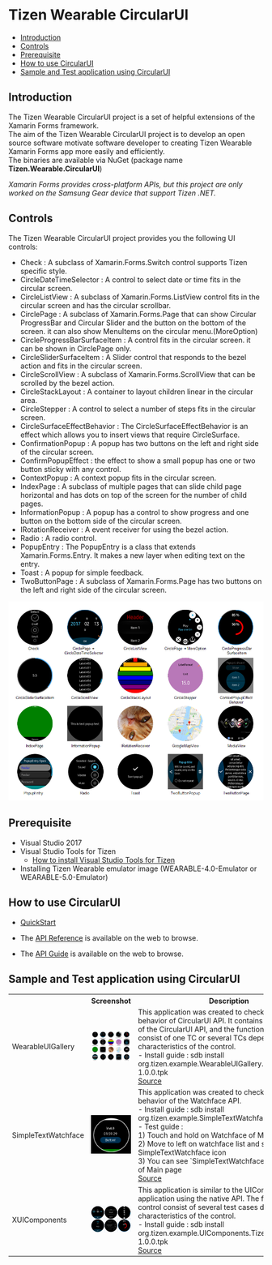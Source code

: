 # Tizen Wearable CircularUI

- [Introduction](#introduction)
- [Controls](#controls)
- [Prerequisite](#prerequisite)
- [How to use CircularUI](#how-to-use-circularui)
- [Sample and Test application using CircularUI](#sample-and-test-application-using-circularui)

## Introduction
The Tizen Wearable CircularUI project is a set of helpful extensions of the Xamarin Forms framework.<br>
The aim of the Tizen Wearable CircularUI project is to develop an open source software motivate software developer to creating Tizen Wearable Xamarin Forms app more easily and efficiently.<br> 
The binaries are available via NuGet (package name **Tizen.Wearable.CircularUI**)<br>

_Xamarin Forms provides cross-platform APIs, but this project are only worked on the Samsung Gear device that support Tizen .NET._ 


## Controls
The Tizen Wearable CircularUI project provides you the following UI controls:

- Check : A subclass of Xamarin.Forms.Switch control supports Tizen specific style.
- CircleDateTimeSelector : A control to select date or time fits in the circular screen.
- CircleListView : A subclass of Xamarin.Forms.ListView control fits in the circular screen and has the circular scrollbar.
- CirclePage : A subclass of Xamarin.Forms.Page that can show Circular ProgressBar and Circular Slider and the button on the bottom of the screen. it can also show MenuItems on the circular menu.(MoreOption)
- CircleProgressBarSurfaceItem : A control fits in the circular screen. it can be shown in CirclePage only.
- CircleSliderSurfaceItem : A Slider control that responds to the bezel action and fits in the circular screen.
- CircleScrollView : A subclass of Xamarin.Forms.ScrollView that can be scrolled by the bezel action.
- CircleStackLayout : A container to layout children linear in the circular area.
- CircleStepper : A control to select a number of steps fits in the circular screen.
- CircleSurfaceEffectBehavior : The CircleSurfaceEffectBehavior is an effect which allows you to insert views that require CircleSurface.
- ConfirmationPopup : A popup has two buttons on the left and right side of the circular screen.
- ConfirmPopupEffect : the effect to show a small popup has one or two button sticky with any control.
- ContextPopup : A context popup fits in the circular screen.
- IndexPage : A subclass of multiple pages that can slide child page horizontal and has dots on top of the screen for the number of child pages.
- InformationPopup : A popup has a control to show progress and one button on the bottom side of the circular screen.
- IRotationReceiver : A event receiver for using the bezel action.
- Radio : A radio control.
- PopupEntry : The PopupEntry is a class that extends Xamarin.Forms.Entry. It makes a new layer when editing text on the entry.
- Toast : A popup for simple feedback.
- TwoButtonPage : A subclass of Xamarin.Forms.Page has two buttons on the left and right side of the circular screen.

![widgets](doc/design/data/widgets.png)

## Prerequisite
 - Visual Studio 2017
 - Visual Studio Tools for Tizen
     - [How to install Visual Studio Tools for Tizen](https://developer.tizen.org/development/visual-studio-tools-tizen/installing-visual-studio-tools-tizen)
 - Installing Tizen Wearable emulator image (WEARABLE-4.0-Emulator or WEARABLE-5.0-Emulator)

## How to use CircularUI
- [QuickStart](doc/guide/Quickstart.md)

- The [API Reference](https://samsung.github.io/Tizen.CircularUI/api/index.html) is available on the web to browse.
- The [API Guide](https://samsung.github.io/Tizen.CircularUI/index.html) is available on the web to browse.

## Sample and Test application using CircularUI

<table>
  <tr>
    <th></th>
    <th>Screenshot</th>
    <th>Description</th>
  </tr>
  <tr>
    <td>WearableUIGallery</td>
    <td><img src="doc/design/data/widgets.png" alt="widgets"></td>
    <td>This application was created to check the basic behavior of CircularUI API. It contains all the controls of the CircularUI API, and the functions of each control consist of one TC or several TCs depending on the characteristics of the control.<br>
    - Install guide : sdb install org.tizen.example.WearableUIGallery.Tizen.Wearable-1.0.0.tpk <br>
    <a href="https://github.com/Samsung/Tizen.CircularUI/tree/master/test/WearableUIGallery">Source</a></td>
  </tr>
  <tr>
    <td>SimpleTextWatchface</td>
    <td><img src="doc/design/data/SimpleWatchface_1.png" alt="widgets"></td>
    <td>This application was created to check the default behavior of the Watchface API. <br>
    - Install guide : sdb install org.tizen.example.SimpleTextWatchface-1.0.0.tpk <br>
    - Test guide : <br>
    1) Touch and hold on Watchface of Main page <br>
    2) Move to left on watchface list and select SimpleTextWatchface icon <br>
    3) You can see `SimpleTextWatchface` on Watchface of Main page <br>
        <a href="https://github.com/Samsung/Tizen.CircularUI/tree/master/test/SimpleTextWatchface">Source</a> </td>
  </tr>
  <tr>
    <td>XUIComponents</td>
    <td><img src="doc/design/data/XUIComponent.png" alt="widgets"></td>
    <td>This application is similar to the UIComponents application using the native API. The functions of each control consist of several test cases depending on the characteristics of the control. <br>
    - Install guide : sdb install org.tizen.example.UIComponents.Tizen.Wearable-1.0.0.tpk <br>
        <a href="https://github.com/Samsung/Tizen.CircularUI/tree/master/sample/XUIComponents">Source</a></td>
  </tr>
</table>